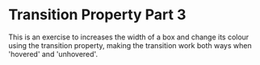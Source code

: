 # Transition Property Part 3

This is an exercise to increases the width of a box and change its colour using the transition property, making the transition work both ways when 'hovered' and 'unhovered'.